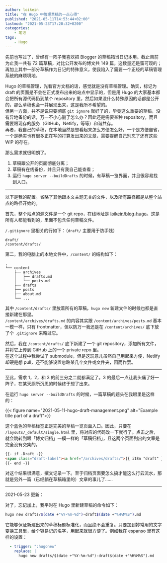 ```yaml
---
author: loikein
title: "在 Hugo 中管理草稿的一点心得"
published: "2021-05-11T14:53:44+02:00"
lastmod: "2021-05-23T17:20:32+0200"
categories:
    - 笔记
tags:
    - Hugo
---
```

先前也写过了，曾经有一阵子我喜欢把 Blogger 的草稿箱当日记本用。截止目前为止我一共有 72 篇草稿，对比公开发布的博文共 149 篇，这数量还是蛮可观的；再加上其中一部分草稿作为日记的特殊意义，使我陷入了需要一个正经的草稿管理系统的麻烦境地。

Hugo 的草稿管理，光看官方文档的话，感觉就是没有草稿管理。确实，标记为 draft 的页面是不会在正式发布出来的站点中显示的，但是用 Hugo 的大家基本都会把所有源代码扔到某个 repository 里，然后如果没什么特殊原因的话都是公开的，那么草稿也会一并展现出来，这是我所不希望的。  
但另一方面，并不是说只要彻底 `git ignore` 就好了的，毕竟这么重要的草稿，没有异地备份的话，万一不小心删了怎么办？因此还是需要某种 repository，而且需要跟现存的服务（GitHub，Netlify，等等）和谐共存。  
再者，我自己的草稿，在本地当然是想看起来怎么方便怎么好，一个是方便自省，一个是确实也有很多正在写的打算发出来的文章，需要提醒自己别忘了还有这些 WIP 的存在。

那么需求就很明朗了。

1. 草稿跟公开的页面彻底分离；
2. 草稿有在线备份，并且只有我自己能查看；
3. 运行 `hugo server --buildDrafts` 的时候，有草稿一览界面，并且很容易找到入口。

---

以下是我的配置。省略了其他跟本文主题无关的文件，以及所有路径都是从整个站点的路径开始的。

首先，整个站点的源文件是一个 git repo，在线地址是 [loikein/blog-hugo](https://github.com/loikein/blog-hugo)。这是所有人都能看到的，里面不包含任何草稿文件。

`/.gitignore` 里相关的行如下：（`draft/` 主要用于防手残）

```text
draft/
/content/drafts/
```

第二，我的电脑上的本地文件中，`/content/` 的结构如下：

```text
.
└── content
    ├── archives
    │   ├── drafts.md
    │   └── posts.md
    ├── drafts
    ├── posts
    ├── about.md
    └── ...
```

其中 `/content/drafts/` 里放着所有的草稿，`hugo new` 新建文件的时候也都是直接新建在那里。  
`/content/archives/drafts.md` 的内容其实跟 `/content/archives/posts.md` 基本一模一样，只有 frontmatter，但以防万一我还是在 `/content/archives/` 底下放了个 `.gitignore` 来略过它。

然后，我在 `/content/drafts/` 底下新建了一个 git repository，添加所有文件，并将它上传到 GitHub 上的一个 private repo 里。  
在这个过程中我尝试了 submodule，但是这玩意儿虽然自己用起来方便，Netlify 却硬是想 pull，还不能够设置忽略某几个文件或文件夹，因而作罢。

---

至此，需求 1，2，和 3 的前三分之二就都满足了。3 的最后一点让我头痛了好一阵子，在某天厕所沉思的时候终于想了出来。

在运行 `hugo server --buildDrafts` 的时候，一篇草稿的题头在我眼里是这样的：

{{< figure
    name="2021-05-11-hugo-draft-management.png"
    alt="Example title part of a draft">}}

这个蓝色的草稿标签正是完美的草稿一览页面入口。因此，只要在 `/layouts/_default/single.html` 里，将对应的代码改一下就行了。点击之后，就会跳转到跟「博文归档」一模一样的「草稿归档」，且这两个页面列出的文章是完全没有交集的。

```html
{{- if .Draft -}}
<span class="draft-label"><a href="/archives/drafts/">{{ i18n "draft" }}</a></span>
{{- end -}}
```

对这个结果很满意，撰文记录一下。至于归档页面要怎么搞才能这么行云流水，那就是另外一篇（已经躺在草稿箱里的）文章的事儿了……

---

2021-05-23 更新：

对了，忘记加上，我平时在 Hugo 里新建草稿的命令如下：

```bash
hugo new drafts/$(date +"%Y-%m-%d")-draft$(date +"%H%M%S").md
```

它能够保证新建出来的草稿标题标准化，而且绝不会重复。只要加到妳常用的文字变换工具里，给个容易记的名字，用起来就很方便了。例如我在 espanso 里有这样的设置：

```yaml
  - trigger: ":hugonew"
    replace: |
      hugo new drafts/$(date +"%Y-%m-%d")-draft$(date +"%H%M%S").md
```
